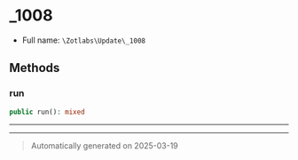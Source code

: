 
# _1008





* Full name: `\Zotlabs\Update\_1008`




## Methods


### run



```php
public run(): mixed
```












***


***
> Automatically generated on 2025-03-19
